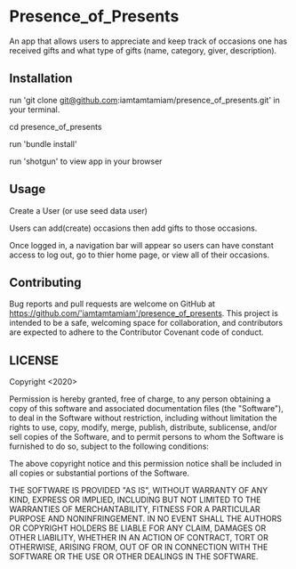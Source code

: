 # Presence_of_Presents

An app that allows users to appreciate and keep track of occasions one has received gifts and what type of gifts (name, category, giver, description).

## Installation

run 'git clone git@github.com:iamtamtamiam/presence_of_presents.git' in your terminal.

cd presence_of_presents

run 'bundle install'

run 'shotgun' to view app in your browser

## Usage
Create a User (or use seed data user)

Users can add(create) occasions then add gifts to those occasions.

Once logged in, a navigation bar will appear so users can have constant access to log out, go to thier home page, or view all of their occasions.

## Contributing

Bug reports and pull requests are welcome on GitHub at https://github.com/'iamtamtamiam'/presence_of_presents. This project is intended to be a safe, welcoming space for collaboration, and contributors are expected to adhere to the Contributor Covenant code of conduct.

## LICENSE
Copyright <2020> <iamtamtamiam>

Permission is hereby granted, free of charge, to any person obtaining a copy of this software and associated documentation files (the "Software"), to deal in the Software without restriction, including without limitation the rights to use, copy, modify, merge, publish, distribute, sublicense, and/or sell copies of the Software, and to permit persons to whom the Software is furnished to do so, subject to the following conditions:

The above copyright notice and this permission notice shall be included in all copies or substantial portions of the Software.

THE SOFTWARE IS PROVIDED "AS IS", WITHOUT WARRANTY OF ANY KIND, EXPRESS OR IMPLIED, INCLUDING BUT NOT LIMITED TO THE WARRANTIES OF MERCHANTABILITY, FITNESS FOR A PARTICULAR PURPOSE AND NONINFRINGEMENT. IN NO EVENT SHALL THE AUTHORS OR COPYRIGHT HOLDERS BE LIABLE FOR ANY CLAIM, DAMAGES OR OTHER LIABILITY, WHETHER IN AN ACTION OF CONTRACT, TORT OR OTHERWISE, ARISING FROM, OUT OF OR IN CONNECTION WITH THE SOFTWARE OR THE USE OR OTHER DEALINGS IN THE SOFTWARE.

